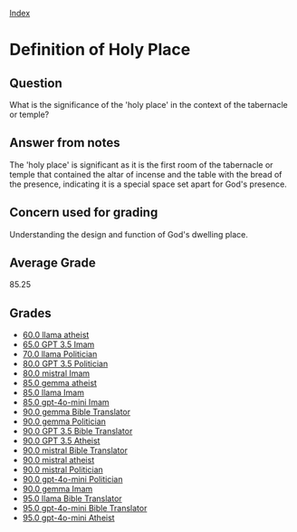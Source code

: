 
[Index](../../index.md)
# Definition of Holy Place
## Question
What is the significance of the 'holy place' in the context of the tabernacle or temple?

## Answer from notes
The 'holy place' is significant as it is the first room of the tabernacle or temple that contained the altar of incense and the table with the bread of the presence, indicating it is a special space set apart for God's presence.

## Concern used for grading
Understanding the design and function of God's dwelling place.

## Average Grade
85.25

## Grades
 * [60.0 llama atheist](../answers/llama_atheist/Definition_of_Holy_Place.md)
 * [65.0 GPT 3.5 Imam](../answers/GPT_3.5_Imam/Definition_of_Holy_Place.md)
 * [70.0 llama Politician](../answers/llama_Politician/Definition_of_Holy_Place.md)
 * [80.0 GPT 3.5 Politician](../answers/GPT_3.5_Politician/Definition_of_Holy_Place.md)
 * [80.0 mistral Imam](../answers/mistral_Imam/Definition_of_Holy_Place.md)
 * [85.0 gemma atheist](../answers/gemma_atheist/Definition_of_Holy_Place.md)
 * [85.0 llama Imam](../answers/llama_Imam/Definition_of_Holy_Place.md)
 * [85.0 gpt-4o-mini Imam](../answers/gpt-4o-mini_Imam/Definition_of_Holy_Place.md)
 * [90.0 gemma Bible Translator](../answers/gemma_Bible_Translator/Definition_of_Holy_Place.md)
 * [90.0 gemma Politician](../answers/gemma_Politician/Definition_of_Holy_Place.md)
 * [90.0 GPT 3.5 Bible Translator](../answers/GPT_3.5_Bible_Translator/Definition_of_Holy_Place.md)
 * [90.0 GPT 3.5 Atheist](../answers/GPT_3.5_Atheist/Definition_of_Holy_Place.md)
 * [90.0 mistral Bible Translator](../answers/mistral_Bible_Translator/Definition_of_Holy_Place.md)
 * [90.0 mistral atheist](../answers/mistral_atheist/Definition_of_Holy_Place.md)
 * [90.0 mistral Politician](../answers/mistral_Politician/Definition_of_Holy_Place.md)
 * [90.0 gpt-4o-mini Politician](../answers/gpt-4o-mini_Politician/Definition_of_Holy_Place.md)
 * [90.0 gemma Imam](../answers/gemma_Imam/Definition_of_Holy_Place.md)
 * [95.0 llama Bible Translator](../answers/llama_Bible_Translator/Definition_of_Holy_Place.md)
 * [95.0 gpt-4o-mini Bible Translator](../answers/gpt-4o-mini_Bible_Translator/Definition_of_Holy_Place.md)
 * [95.0 gpt-4o-mini Atheist](../answers/gpt-4o-mini_Atheist/Definition_of_Holy_Place.md)
